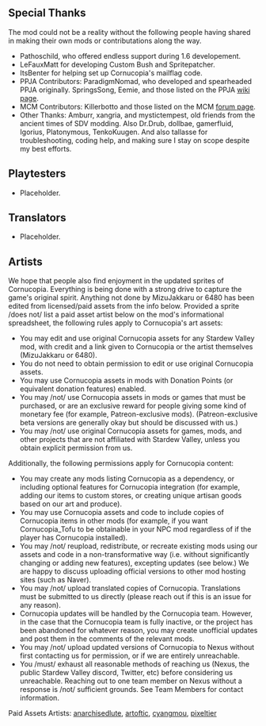 ﻿## Special Thanks
The mod could not be a reality without the following people having shared in making their own mods or contributations along the way.

* Pathoschild, who offered endless support during 1.6 developement.
* LeFauxMatt for developing Custom Bush and Spritepatcher.
* ItsBenter for helping set up Cornucopia's mailflag code.
* PPJA Contributors: ParadigmNomad, who developed and spearheaded PPJA originally. SpringsSong, Eemie, and those listed on the PPJA [wiki page](https://github.com/paradigmnomad/PPJA/wiki/Artist-Credits).
* MCM Contributors: Killerbotto and those listed on the MCM [forum page](https://community.playstarbound.com/threads/more-crops-mod-even-more-crops-mod-updated-20-04.111944/).
* Other Thanks: Amburr, xangria, and mystictempest, old friends from the ancient times of SDV modding. Also Dr.Drub, dollbae, gamerfluid, Igorius, Platonymous, TenkoKuugen. And also tallasse for troubleshooting, coding help, and making sure I stay on scope despite my best efforts.

## Playtesters

* Placeholder.

## Translators

* Placeholder.

## Artists
We hope that people also find enjoyment in the updated sprites of Cornucopia. Everything is being done with a strong drive to capture the game's original spirit. Anything not done by MizuJakkaru or 6480 has been edited from licensed/paid assets from the info below. Provided a sprite /does not/ list a paid asset artist below on the mod's informational spreadsheet, the following rules apply to Cornucopia's art assets:

* You may edit and use original Cornucopia assets for any Stardew Valley mod, with credit and a link given to Cornucopia or the artist themselves (MizuJakkaru or 6480).
* You do not need to obtain permission to edit or use original Cornucopia assets.
* You may use Cornucopia assets in mods with Donation Points (or equivalent donation features) enabled.
* You may /not/ use Cornucopia assets in mods or games that must be purchased, or are an exclusive reward for people giving some kind of monetary fee (for example, Patreon-exclusive mods). (Patreon-exclusive beta versions are generally okay but should be discussed with us.)
* You may /not/ use original Cornucopia assets for games, mods, and other projects that are not affiliated with Stardew Valley, unless you obtain explicit permission from us.

Additionally, the following permissions apply for Cornucopia content:
* You may create any mods listing Cornucopia as a dependency, or including optional features for Cornucopia integration (for example, adding our items to custom stores, or creating unique artisan goods based on our art and produce).
* You may use Cornucopia assets and code to include copies of Cornucopia items in other mods (for example, if you want Cornucopia_Tofu to be obtainable in your NPC mod regardless of if the player has Cornucopia installed).
* You may /not/ reupload, redistribute, or recreate existing mods using our assets and code in a non-transformative way (i.e. without significantly changing or adding new features), excepting updates (see below.) We are happy to discuss uploading official versions to other mod hosting sites (such as Naver).
* You may /not/ upload translated copies of Cornucopia. Translations must be submitted to us directly (please reach out if this is an issue for any reason).
* Cornucopia updates will be handled by the Cornucopia team. However, in the case that the Cornucopia team is fully inactive, or the project has been abandoned for whatever reason, you may create unofficial updates and post them in the comments of the relevant mods.
* You may /not/ upload updated versions of Cornucopia to Nexus without first contacting us for permission, or if we are entirely unreachable.
* You /must/ exhaust all reasonable methods of reaching us (Nexus, the public Stardew Valley discord, Twitter, etc) before considering us unreachable. Reaching out to one team member on Nexus without a response is /not/ sufficient grounds. See Team Members for contact information.

Paid Assets Artists: [anarchisedlute](https://anarchisedlute.itch.io/), [artoftic](https://artoftic.itch.io/), [cyangmou](https://cyangmou.itch.io/), [pixeltier](https://pixeltier.itch.io/)

